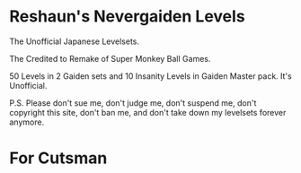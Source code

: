# Reshaun's Nevergaiden Levels

The Unofficial Japanese Levelsets.

The Credited to Remake of Super Monkey Ball Games.

50 Levels in 2 Gaiden sets and 10 Insanity Levels in Gaiden Master pack.
It's Unofficial.

P.S. Please don't sue me, don't judge me, don't suspend me, don't copyright this site, don't ban me, and don't take down my levelsets forever anymore.


# For Cutsman
